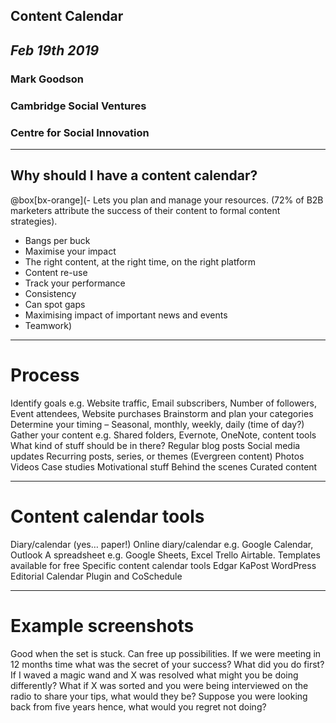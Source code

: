 ## Content Calendar
## *Feb 19th 2019*  
### Mark Goodson
### Cambridge Social Ventures
### Centre for Social Innovation
---
## Why should I have a content calendar?  

@box[bx-orange](- Lets you plan and manage your resources. (72% of B2B marketers attribute the success of their content to formal content strategies).
- Bangs per buck
-   Maximise your impact
-   The right content, at the right time, on the right platform
-   Content re-use
-   Track your performance
- Consistency
- Can spot gaps
- Maximising impact of important news and events
- Teamwork)

---
# Process
Identify goals e.g. Website traffic, Email subscribers, Number of followers, Event attendees, Website purchases
Brainstorm and plan your categories
Determine your timing – Seasonal, monthly, weekly, daily (time of day?)
Gather your content e.g. Shared folders, Evernote, OneNote, content tools
What kind of stuff should be in there?
Regular blog posts
Social media updates
Recurring posts, series, or themes (Evergreen content)
Photos
Videos
Case studies
Motivational stuff
Behind the scenes
Curated content

---
# Content calendar tools
Diary/calendar (yes… paper!)
Online diary/calendar e.g. Google Calendar, Outlook
A spreadsheet e.g. Google Sheets, Excel
Trello
Airtable. Templates available for free
Specific content calendar tools
Edgar 
KaPost
WordPress Editorial Calendar Plugin and CoSchedule  

---
# Example screenshots
Good when the set is stuck. Can free up possibilities.
If we were meeting in 12 months time what was the secret of your success? What did you do first?
If I waved a magic wand and X was resolved what might you be doing differently?
What if X was sorted and you were being interviewed on the radio to share your tips, what would they be?
Suppose you were looking back from five years hence, what would you regret not doing?



